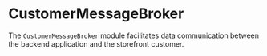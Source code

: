 # CustomerMessageBroker

The `CustomerMessageBroker` module facilitates data communication between the backend application and the storefront customer.
